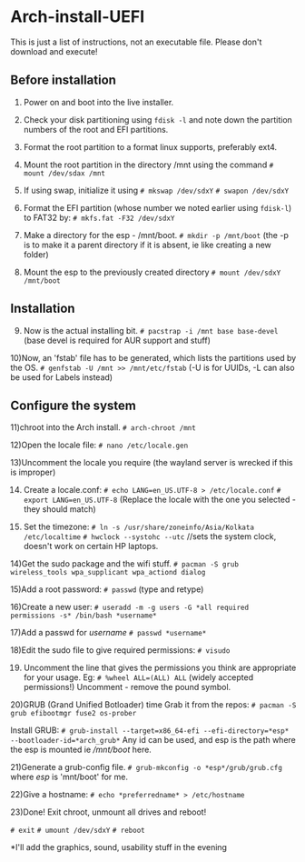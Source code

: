 # Arch-install-UEFI
This is just a list of instructions, not an executable file. Please don't download and execute! 

## Before installation

1) Power on and boot into the live installer.

2) Check your disk partitioning using `fdisk -l` and note down the partition numbers of the root and EFI partitions.

3) Format the root partition to a format linux supports, preferably ext4.

4) Mount the root partition in the directory /mnt using the command 
`# mount /dev/sdax /mnt`

5) If using swap, initialize it using 
`# mkswap /dev/sdxY`
`# swapon /dev/sdxY`

6) Format the EFI partition (whose number we noted earlier using `fdisk-l`) to FAT32 by:
`# mkfs.fat -F32 /dev/sdxY`

7) Make a directory for the esp - /mnt/boot.
`# mkdir -p /mnt/boot`
(the -p is to make it a parent directory if it is absent, ie like creating a new folder)

8) Mount the esp to the previously created directory
`# mount /dev/sdxY /mnt/boot`

## Installation

9) Now is the actual installing bit.
`# pacstrap -i /mnt base base-devel`
(base devel is required for AUR support and stuff)

10)Now, an 'fstab' file has to be generated, which lists the partitions used by the OS.
`# genfstab -U /mnt >> /mnt/etc/fstab`
(-U is for UUIDs, -L can also be used for Labels instead)

## Configure the system

11)chroot into the Arch install.
`# arch-chroot /mnt`

12)Open the locale file: 
`# nano /etc/locale.gen`

13)Uncomment the locale you require (the wayland server is wrecked if this is improper)

14) Create a locale.conf:
`# echo LANG=en_US.UTF-8 > /etc/locale.conf`
`# export LANG=en_US.UTF-8`
(Replace the locale with the one you selected - they should match)

15) Set the timezone:
`# ln -s /usr/share/zoneinfo/Asia/Kolkata /etc/localtime`
`# hwclock --systohc --utc`
//sets the system clock, doesn't work on certain HP laptops.

14)Get the sudo package and the wifi stuff.
`# pacman -S grub wireless_tools wpa_supplicant wpa_actiond dialog`

15)Add a root password:
`# passwd`
(type and retype)

16)Create a new user:
`# useradd -m -g users -G *all required permissions -s* /bin/bash *username*`

17)Add a passwd for *username*
`# passwd *username*`

18)Edit the sudo file to give required permissions:
`# visudo`

19) Uncomment the line that gives the permissions you think are appropriate for your usage.
Eg:
`# %wheel ALL=(ALL) ALL`
(widely accepted permissions!)
Uncomment - remove the pound symbol.

20)GRUB (Grand Unified Botloader) time
Grab it from the repos: 
`# pacman -S grub efibootmgr fuse2 os-prober`

Install GRUB: 
`# grub-install --target=x86_64-efi --efi-directory=*esp* --bootloader-id=*arch_grub*`
Any id can be used, and esp is the path where the esp is mounted ie */mnt/boot* here.

21)Generate a grub-config file.
`# grub-mkconfig -o *esp*/grub/grub.cfg`
where *esp* is 'mnt/boot' for me.

22)Give a hostname:
`# echo *preferredname* > /etc/hostname`

23)Done! Exit chroot, unmount all drives and reboot!

`# exit`
`# umount /dev/sdxY`
`# reboot`

*I'll add the graphics, sound, usability stuff in the evening

